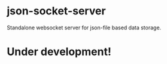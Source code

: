 # json-socket-server
Standalone websocket server for json-file based data storage.

# Under development!
